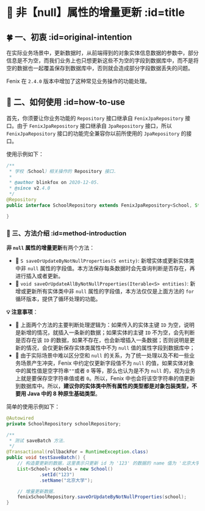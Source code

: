 # 🚁 非【null】属性的增量更新 :id=title

## 🍀 一、初衷 :id=original-intention

在实际业务场景中，更新数据时，从前端得到的对象实体信息数据的参数中，部分信息是不为空，而我们业务上也只想更新这些不为空的字段到数据库中，而不是将空的数据也一起覆盖保存到数据库中，否则就会造成部分字段数据丢失的问题。

Fenix 在 `2.4.0` 版本中增加了这种常见业务操作的功能处理。

## 🍁 二、如何使用 :id=how-to-use

首先，你须要让你业务功能的 `Repository` 接口继承自 `FenixJpaRepository` 接口。由于 `FenixJpaRepository` 接口继承自 `JpaRepository` 接口，所以 `FenixJpaRepository` 接口的功能完全兼容你以前所使用的 `JpaRepository` 的接口。

使用示例如下：

```java
/**
 * 学校（School）相关操作的 Repository 接口.
 *
 * @author blinkfox on 2020-12-05.
 * @since v2.4.0
 */
@Repository
public interface SchoolRepository extends FenixJpaRepository<School, String> {

}
```

### 🍂 三、方法介绍 :id=method-introduction

**非 `null` 属性的增量更新**有两个方法：

- 🔹 `S saveOrUpdateByNotNullProperties(S entity)`: 新增实体或更新实体类中非 `null` 属性的字段值。本方法保存每条数据时会先查询判断是否存在，再进行插入或者更新。
- 🔹 `void saveOrUpdateAllByNotNullProperties(Iterable<S> entities)`: 新增或更新所有实体类中非 `null` 属性的字段值，本方法仅仅是上面方法的 `for` 循环版本，提供了循环处理的功能。

**💡 注意事项**：

- 🔸 上面两个方法的主要判断处理逻辑为：如果传入的实体主键 `ID` 为空，说明是新增的情况，就插入一条新的数据；如果实体的主键 `ID` 不为空，会先判断是否存在该 `ID` 的数据，如果不存在，也会新增插入一条数据；否则说明是更新的情况，会仅更新保存实体类属性中不为 `null` 值的属性字段到数据库中；
- 🔸 由于实际场景中难以区分空和 `null` 的关系，为了统一处理以及不和一些业务场景产生冲突，Fenix 中约定仅更新字段值不为 `null` 的值，如果实体对象中的属性值是空字符串`""`或者 `0` 等等，那么也认为是不为 `null` 的，视为业务上就是要保存空字符串值或者 `0`。所以，Fenix 中也会将该空字符串的值更新到数据库中。所以，**建议你的实体类中所有属性的类型都是对象包装类型，不要用 Java 中的 8 种原生基础类型**。

简单的使用示例如下：

```java
@Autowired
private SchoolRepository schoolRepository;

/**
 * 测试 saveBatch 方法.
 */
@Transactional(rollbackFor = RuntimeException.class)
public void testSaveBatch() {
    // 构造要更新的数据，这里表示只更新 id 为 '123' 的数据的 name 值为 '北京大学'.
    List<School> schools = new School()
            .setId("123")
            .setName("北京大学");

    // 增量更新数据.
    fenixSchoolRepository.saveOrUpdateByNotNullProperties(school);
}
```
